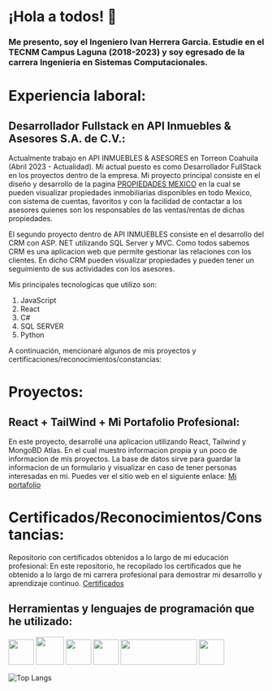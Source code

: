 # ¡Hola a todos! 👋

### Me presento, soy el Ingeniero Ivan Herrera Garcia. Estudie en el TECNM Campus Laguna (2018-2023) y soy egresado de la carrera Ingenieria en Sistemas Computacionales.

# Experiencia laboral:
## Desarrollador Fullstack en API Inmuebles & Asesores S.A. de C.V.: 
Actualmente trabajo en API INMUEBLES & ASESORES en Torreon Coahuila (Abril 2023 - Actualidad). Mi actual puesto es como Desarrollador FullStack en los proyectos dentro de la empresa. 
Mi proyecto principal consiste en el diseño y desarrollo de la pagina <a href="https://www.propiedadesmexico.com/Es">PROPIEDADES MEXICO</a> en la cual se pueden visualizar propiedades inmobiliarias disponibles en todo Mexico, con sistema de cuentas, favoritos y con la facilidad de contactar a los asesores quienes son los responsables de las ventas/rentas de dichas propiedades.

El segundo proyecto dentro de API INMUEBLES consiste en el desarrollo del CRM con ASP. NET utilizando SQL Server y MVC. Como todos sabemos CRM es una aplicacion web que permite gestionar las relaciones con los clientes. En dicho CRM pueden visualizar propiedades y pueden tener un seguimiento de sus actividades con los asesores.

Mis principales tecnologicas que utilizo son:
<ol>
  <li>JavaScript</li>
  <li>React</li>
  <li>C#</li>
  <li>SQL SERVER</li>
  <li>Python</li>
</ol>

A continuación, mencionaré algunos de mis proyectos y certificaciones/reconocimientos/constancias:
# Proyectos:
## React + TailWind + Mi Portafolio Profesional: 
En este proyecto, desarrollé una aplicacion utilizando React, Tailwind y MongoBD Atlas. En el cual muestro informacion propia y un poco de informacion de mis proyectos. La base de datos sirve para guardar la informacion de un formulario y visualizar en caso de tener personas interesadas en mi. Puedes ver el sitio web en el siguiente enlace:
<a href="https://mi-portafolio-ihg.netlify.app/">Mi portafolio</a>

# Certificados/Reconocimientos/Constancias:
Repositorio con certificados obtenidos a lo largo de mi educación profesional: En este repositorio, he recopilado los certificados que he obtenido a lo largo de mi carrera profesional para demostrar mi desarrollo y aprendizaje continuo.
<a href="https://github.com/Ivan-Herrera-Garcia/Certificados">Certificados</a>

## Herramientas y lenguajes de programación que he utilizado:
<img src=https://user-images.githubusercontent.com/71898783/234955046-9264f35f-3485-48dc-a564-5ebc88cde669.png width=50 height=50></a>
<img src=https://user-images.githubusercontent.com/71898783/234958521-f357b8fe-01bc-471b-999b-349057d5b1b8.png width=55 height=55></a>
<img src=https://user-images.githubusercontent.com/71898783/234955778-9378266f-5b15-419e-8a1e-9f25dfd8c96a.png width=50 height=50></a>
<img src=https://user-images.githubusercontent.com/71898783/234955873-0e7a1cbd-b088-40db-9f7f-e23bb52364c1.png width=50 height=50></a>
<img src=https://user-images.githubusercontent.com/71898783/234956990-311aeab9-8274-46f1-936f-aee7a882cacb.png width=150 height=50></a>
<img src=https://user-images.githubusercontent.com/71898783/234957182-6a963dda-90cf-42a8-95a7-94b81b74671b.jpg width=50 height=50></a>

![Top Langs](https://github-readme-stats.vercel.app/api/top-langs/?username=Ivan-Herrera-Garcia&layout=compact&theme=highcontrast&langs_count=8)



